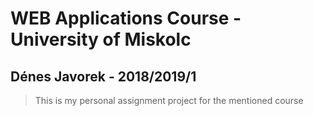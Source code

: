 # WEB Applications Course - University of Miskolc
## Dénes Javorek - 2018/2019/1

>This is my personal assignment project for the mentioned course

